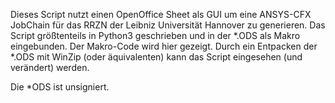 Dieses Script nutzt einen OpenOffice Sheet als GUI um eine ANSYS-CFX JobChain für das RRZN der Leibniz Universität Hannover zu generieren. Das Script größtenteils in Python3 geschrieben und in der *.ODS als Makro eingebunden.
Der Makro-Code wird hier gezeigt. Durch ein Entpacken der *.ODS mit WinZip (oder äquivalenten) kann das Script eingesehen (und verändert) werden.

Die *ODS ist unsigniert.
